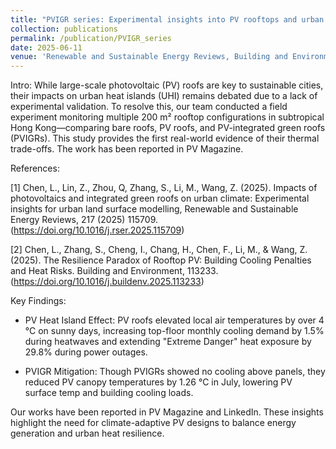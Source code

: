 ```yaml
---
title: "PVIGR series: Experimental insights into PV rooftops and urban heat"
collection: publications
permalink: /publication/PVIGR_series
date: 2025-06-11
venue: 'Renewable and Sustainable Energy Reviews, Building and Environment'
---
```


Intro:
While large-scale photovoltaic (PV) roofs are key to sustainable cities, their impacts on urban heat islands (UHI) remains debated due to a lack of experimental validation. To resolve this, our team conducted a field experiment monitoring multiple 200 m² rooftop configurations in subtropical Hong Kong—comparing bare roofs, PV roofs, and PV-integrated green roofs (PVIGRs). This study provides the first real-world evidence of their thermal trade-offs. The work has been reported in <a href="https://www.pv-magazine.com/2025/06/10/rooftop-pv-may-unintentionally-exacerbate-urban-heat/" style="text-decoration: none;">PV Magazine</a>.

References: 

[1] Chen, L., Lin, Z., Zhou, Q, Zhang, S., Li, M., Wang, Z. (2025). Impacts of photovoltaics and integrated green roofs on urban climate: Experimental insights for urban land surface modelling, Renewable and Sustainable Energy Reviews, 217 (2025) 115709. (https://doi.org/10.1016/j.rser.2025.115709)

[2] Chen, L., Zhang, S., Cheng, I., Chang, H., Chen, F., Li, M., & Wang, Z. (2025). The Resilience Paradox of Rooftop PV: Building Cooling Penalties and Heat Risks. Building and Environment, 113233. (https://doi.org/10.1016/j.buildenv.2025.113233)


Key Findings:
- PV Heat Island Effect: PV roofs elevated local air temperatures by over 4 °C on sunny days, increasing top-floor monthly cooling demand by 1.5% during heatwaves and extending "Extreme Danger" heat exposure by 29.8% during power outages.

- PVIGR Mitigation: Though PVIGRs showed no cooling above panels, they reduced PV canopy temperatures by 1.26 °C in July, lowering PV surface temp and building cooling loads.

Our works have been reported in <a href="https://www.pv-magazine.com/2025/06/10/rooftop-pv-may-unintentionally-exacerbate-urban-heat/" style="text-decoration: none;">PV Magazine</a> and <a href="https://www.linkedin.com/posts/liutao-chen-ab3727161_urbanheatisland-pv-sustainblecities-activity-7316840966118653952-3TBj?utm_source=share&utm_medium=member_desktop&rcm=ACoAACa6e2cB-KuMAi4tpnD_n2dqoTLovRxx36Q" style="text-decoration: none;">LinkedIn</a>. These insights highlight the need for climate-adaptive PV designs to balance energy generation and urban heat resilience.

